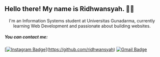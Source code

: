 ## Hello there! My name is Ridhwansyah. 👋🤓

<div align="center">
I'm an Information Systems student at Universitas Gunadarma, currently learning Web Development and passionate about building websites.
</div>

##### You can contact me:
[[![Instagram Badge](https://img.shields.io/badge/Instagram_Profile-black?style=flat-square&logo=instagram&logoColor=white)](https://www.instagram.com/wawan_p_s?igsh=MTNlbWdiZzdqODZieA==)](https://github.com/ridhwansyah) [![Gmail Badge](https://img.shields.io/badge/Gmail-D14836?style=for-the-badge&logo=gmail&logoColor=white)](mailto:mridhwansyahps@gmail.com)

<!--
**ridhwansyah/ridhwansyah** is a ✨ _special_ ✨ repository because its `README.md` (this file) appears on your GitHub profile.

Here are some ideas to get you started:

- 🔭 I’m currently working on ...
- 🌱 I’m currently learning ...
- 👯 I’m looking to collaborate on ...
- 🤔 I’m looking for help with ...
- 💬 Ask me about ...
- 📫 How to reach me: ...
- 😄 Pronouns: ...
- ⚡ Fun fact: ...
-->
